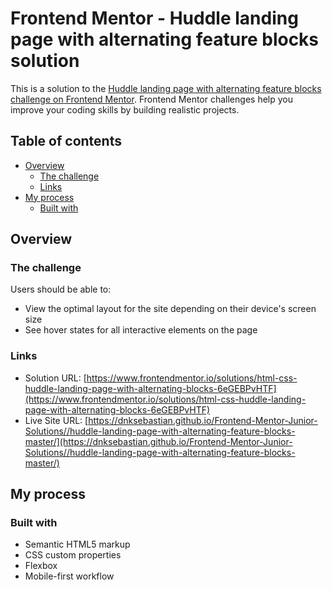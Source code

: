 # Frontend Mentor - Huddle landing page with alternating feature blocks solution

This is a solution to the [Huddle landing page with alternating feature blocks challenge on Frontend Mentor](https://www.frontendmentor.io/challenges/huddle-landing-page-with-alternating-feature-blocks-5ca5f5981e82137ec91a5100). Frontend Mentor challenges help you improve your coding skills by building realistic projects. 

## Table of contents

- [Overview](#overview)
  - [The challenge](#the-challenge)
  - [Links](#links)
- [My process](#my-process)
  - [Built with](#built-with)

## Overview

### The challenge

Users should be able to:

- View the optimal layout for the site depending on their device's screen size
- See hover states for all interactive elements on the page

### Links

- Solution URL: [https://www.frontendmentor.io/solutions/html-css-huddle-landing-page-with-alternating-blocks-6eGEBPvHTF](https://www.frontendmentor.io/solutions/html-css-huddle-landing-page-with-alternating-blocks-6eGEBPvHTF)
- Live Site URL: [https://dnksebastian.github.io/Frontend-Mentor-Junior-Solutions//huddle-landing-page-with-alternating-feature-blocks-master/](https://dnksebastian.github.io/Frontend-Mentor-Junior-Solutions//huddle-landing-page-with-alternating-feature-blocks-master/)

## My process

### Built with

- Semantic HTML5 markup
- CSS custom properties
- Flexbox
- Mobile-first workflow